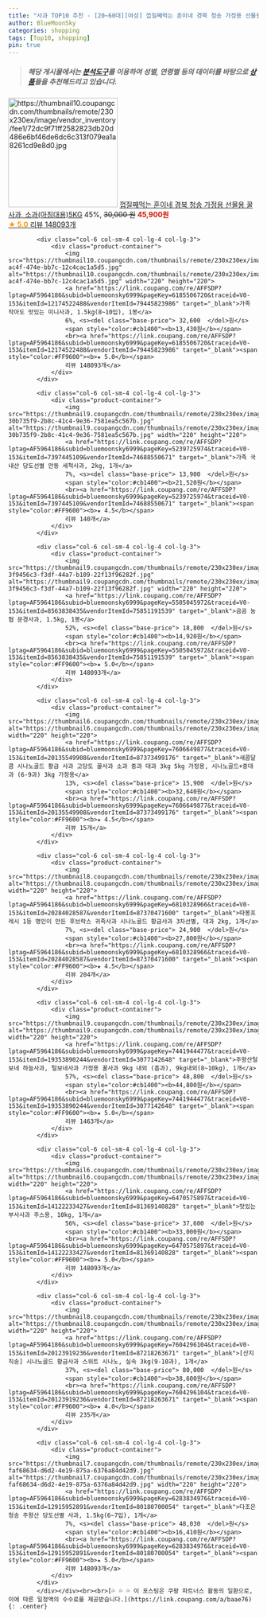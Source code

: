 ```yaml
---
title: "사과 TOP10 추천 - [20~60대][여성] 껍질째먹는 훈이네 경북 청송 가정용 선물용 꿀사과, 소과(아침대용)5KG"
author: BlueMoonSky
categories: shopping
tags: [Top10, shopping]
pin: true
---
```


> ##### 해당 게시물에서는 [**분석도구**](https://itemscout.io/)를 이용하여 **성별**, **연령별** 등의 데이터를 바탕으로 [**상품**](https://link.coupang.com/a/baae76)들을 추천해드리고 있습니다.
<div class="container"><div class="row">
            <div class="col-6 col-sm-4 col-lg-4 col-lg-3">
                <div class="product-container">
                    <img src="https://thumbnail10.coupangcdn.com/thumbnails/remote/230x230ex/image/vendor_inventory/fee1/72dc9f71ff2582823db20d486e6bf46de6dc6c313f079ea1a8261cd9e8d0.jpg" alt="https://thumbnail10.coupangcdn.com/thumbnails/remote/230x230ex/image/vendor_inventory/fee1/72dc9f71ff2582823db20d486e6bf46de6dc6c313f079ea1a8261cd9e8d0.jpg" width="220" height="220">
                    <a href="https://link.coupang.com/re/AFFSDP?lptag=AF5964186&subid=bluemoonsky6999&pageKey=7501306793&traceid=V0-153&itemId=19636543289&vendorItemId=75459809171" target="_blank">껍질째먹는 훈이네 경북 청송 가정용 선물용 꿀사과, 소과(아침대용)5KG</a>
                    45%, <s><del class="base-price"> 30,000  </del>원</s> 
                    <span style="color:#cb1400"><b>45,900원</b></span>
                    <br><a href="https://link.coupang.com/re/AFFSDP?lptag=AF5964186&subid=bluemoonsky6999&pageKey=7501306793&traceid=V0-153&itemId=19636543289&vendorItemId=75459809171" target="_blank"><span style="color:#FF9600"><b>★ 5.0</b></span>
                    리뷰 148093개</a>
                </div>
            </div>
            
            <div class="col-6 col-sm-4 col-lg-4 col-lg-3">
                <div class="product-container">
                    <img src="https://thumbnail10.coupangcdn.com/thumbnails/remote/230x230ex/image/retail/images/2021/11/17/11/6/0307ff20-ac4f-474e-bb7c-12c4cac1a5d5.jpg" alt="https://thumbnail10.coupangcdn.com/thumbnails/remote/230x230ex/image/retail/images/2021/11/17/11/6/0307ff20-ac4f-474e-bb7c-12c4cac1a5d5.jpg" width="220" height="220">
                    <a href="https://link.coupang.com/re/AFFSDP?lptag=AF5964186&subid=bluemoonsky6999&pageKey=6185506720&traceid=V0-153&itemId=12174522488&vendorItemId=79445823986" target="_blank">가족 작아도 맛있는 미니사과, 1.5kg(8~10입), 1봉</a>
                    6%, <s><del class="base-price"> 32,600  </del>원</s> 
                    <span style="color:#cb1400"><b>13,430원</b></span>
                    <br><a href="https://link.coupang.com/re/AFFSDP?lptag=AF5964186&subid=bluemoonsky6999&pageKey=6185506720&traceid=V0-153&itemId=12174522488&vendorItemId=79445823986" target="_blank"><span style="color:#FF9600"><b>★ 5.0</b></span>
                    리뷰 148093개</a>
                </div>
            </div>
            
            <div class="col-6 col-sm-4 col-lg-4 col-lg-3">
                <div class="product-container">
                    <img src="https://thumbnail9.coupangcdn.com/thumbnails/remote/230x230ex/image/retail/images/4077982470539041-30b735f9-2b8c-41c4-9e36-7581ea5c567b.jpg" alt="https://thumbnail9.coupangcdn.com/thumbnails/remote/230x230ex/image/retail/images/4077982470539041-30b735f9-2b8c-41c4-9e36-7581ea5c567b.jpg" width="220" height="220">
                    <a href="https://link.coupang.com/re/AFFSDP?lptag=AF5964186&subid=bluemoonsky6999&pageKey=5239725974&traceid=V0-153&itemId=7397445109&vendorItemId=74688550671" target="_blank">가족 국내산 당도선별 안동 세척사과, 2kg, 1개</a>
                    7%, <s><del class="base-price"> 13,900  </del>원</s> 
                    <span style="color:#cb1400"><b>21,520원</b></span>
                    <br><a href="https://link.coupang.com/re/AFFSDP?lptag=AF5964186&subid=bluemoonsky6999&pageKey=5239725974&traceid=V0-153&itemId=7397445109&vendorItemId=74688550671" target="_blank"><span style="color:#FF9600"><b>★ 4.5</b></span>
                    리뷰 140개</a>
                </div>
            </div>
            
            <div class="col-6 col-sm-4 col-lg-4 col-lg-3">
                <div class="product-container">
                    <img src="https://thumbnail9.coupangcdn.com/thumbnails/remote/230x230ex/image/retail/images/506765622196569-3f9456c3-f3df-44a7-b109-22f13f96282f.jpg" alt="https://thumbnail9.coupangcdn.com/thumbnails/remote/230x230ex/image/retail/images/506765622196569-3f9456c3-f3df-44a7-b109-22f13f96282f.jpg" width="220" height="220">
                    <a href="https://link.coupang.com/re/AFFSDP?lptag=AF5964186&subid=bluemoonsky6999&pageKey=5505045972&traceid=V0-153&itemId=8563838435&vendorItemId=75851191539" target="_blank">곰곰 농협 문경사과, 1.5kg, 1봉</a>
                    52%, <s><del class="base-price"> 18,800  </del>원</s> 
                    <span style="color:#cb1400"><b>14,920원</b></span>
                    <br><a href="https://link.coupang.com/re/AFFSDP?lptag=AF5964186&subid=bluemoonsky6999&pageKey=5505045972&traceid=V0-153&itemId=8563838435&vendorItemId=75851191539" target="_blank"><span style="color:#FF9600"><b>★ 5.0</b></span>
                    리뷰 148093개</a>
                </div>
            </div>
            
            <div class="col-6 col-sm-4 col-lg-4 col-lg-3">
                <div class="product-container">
                    <img src="https://thumbnail6.coupangcdn.com/thumbnails/remote/230x230ex/image/vendor_inventory/ab90/807932b0d0cfc61f0c7645d57793ef117929f51fab9d46614905dcd64faf.jpg" alt="https://thumbnail6.coupangcdn.com/thumbnails/remote/230x230ex/image/vendor_inventory/ab90/807932b0d0cfc61f0c7645d57793ef117929f51fab9d46614905dcd64faf.jpg" width="220" height="220">
                    <a href="https://link.coupang.com/re/AFFSDP?lptag=AF5964186&subid=bluemoonsky6999&pageKey=7606649877&traceid=V0-153&itemId=20135549908&vendorItemId=87373499176" target="_blank">새콤달콤 시나노골드 황금 사과 고당도 꿀사과 소과 중과 대과 3kg 5kg 가정용, 시나노골드+중대과 (6-9과) 3kg 가정용</a>
                    13%, <s><del class="base-price"> 15,900  </del>원</s> 
                    <span style="color:#cb1400"><b>32,640원</b></span>
                    <br><a href="https://link.coupang.com/re/AFFSDP?lptag=AF5964186&subid=bluemoonsky6999&pageKey=7606649877&traceid=V0-153&itemId=20135549908&vendorItemId=87373499176" target="_blank"><span style="color:#FF9600"><b>★ 4.5</b></span>
                    리뷰 15개</a>
                </div>
            </div>
            
            <div class="col-6 col-sm-4 col-lg-4 col-lg-3">
                <div class="product-container">
                    <img src="https://thumbnail8.coupangcdn.com/thumbnails/remote/230x230ex/image/vendor_inventory/cbd2/372bec507cd6c3673ec9f0b9fbe18190d0c7b614135c44fbaff3b24e46be.jpg" alt="https://thumbnail8.coupangcdn.com/thumbnails/remote/230x230ex/image/vendor_inventory/cbd2/372bec507cd6c3673ec9f0b9fbe18190d0c7b614135c44fbaff3b24e46be.jpg" width="220" height="220">
                    <a href="https://link.coupang.com/re/AFFSDP?lptag=AF5964186&subid=bluemoonsky6999&pageKey=6810328966&traceid=V0-153&itemId=20284028587&vendorItemId=87370471600" target="_blank">따봉프레시 1등 명인이 만든 후브락스 귀족사과 시나노골드 황금사과 3차선별, 대과 2kg, 1개</a>
                    7%, <s><del class="base-price"> 24,900  </del>원</s> 
                    <span style="color:#cb1400"><b>27,800원</b></span>
                    <br><a href="https://link.coupang.com/re/AFFSDP?lptag=AF5964186&subid=bluemoonsky6999&pageKey=6810328966&traceid=V0-153&itemId=20284028587&vendorItemId=87370471600" target="_blank"><span style="color:#FF9600"><b>★ 4.5</b></span>
                    리뷰 204개</a>
                </div>
            </div>
            
            <div class="col-6 col-sm-4 col-lg-4 col-lg-3">
                <div class="product-container">
                    <img src="https://thumbnail9.coupangcdn.com/thumbnails/remote/230x230ex/image/vendor_inventory/4bec/8271603d126db8710e636579063a53e2e19693fa81d7afd7ee1139122963.JPG" alt="https://thumbnail9.coupangcdn.com/thumbnails/remote/230x230ex/image/vendor_inventory/4bec/8271603d126db8710e636579063a53e2e19693fa81d7afd7ee1139122963.JPG" width="220" height="220">
                    <a href="https://link.coupang.com/re/AFFSDP?lptag=AF5964186&subid=bluemoonsky6999&pageKey=7441944477&traceid=V0-153&itemId=19353890244&vendorItemId=3077142648" target="_blank">주왕산털보네 하늘사과, 털보네사과 가정용 꿀사과 9kg 내외 (흠과), 9kg내외(8~10kg), 1개</a>
                    57%, <s><del class="base-price"> 48,800  </del>원</s> 
                    <span style="color:#cb1400"><b>44,800원</b></span>
                    <br><a href="https://link.coupang.com/re/AFFSDP?lptag=AF5964186&subid=bluemoonsky6999&pageKey=7441944477&traceid=V0-153&itemId=19353890244&vendorItemId=3077142648" target="_blank"><span style="color:#FF9600"><b>★ 5.0</b></span>
                    리뷰 1463개</a>
                </div>
            </div>
            
            <div class="col-6 col-sm-4 col-lg-4 col-lg-3">
                <div class="product-container">
                    <img src="https://thumbnail6.coupangcdn.com/thumbnails/remote/230x230ex/image/vendor_inventory/f3bd/b240e7ea9df7cc8592a137d2667e79fc0563c0768019d0b8dc5f7c69a8d3.jpg" alt="https://thumbnail6.coupangcdn.com/thumbnails/remote/230x230ex/image/vendor_inventory/f3bd/b240e7ea9df7cc8592a137d2667e79fc0563c0768019d0b8dc5f7c69a8d3.jpg" width="220" height="220">
                    <a href="https://link.coupang.com/re/AFFSDP?lptag=AF5964186&subid=bluemoonsky6999&pageKey=6470575897&traceid=V0-153&itemId=14122233427&vendorItemId=81369140828" target="_blank">맛있는 부사사과 주스용, 10kg, 1개</a>
                    56%, <s><del class="base-price"> 37,600  </del>원</s> 
                    <span style="color:#cb1400"><b>33,000원</b></span>
                    <br><a href="https://link.coupang.com/re/AFFSDP?lptag=AF5964186&subid=bluemoonsky6999&pageKey=6470575897&traceid=V0-153&itemId=14122233427&vendorItemId=81369140828" target="_blank"><span style="color:#FF9600"><b>★ 5.0</b></span>
                    리뷰 148093개</a>
                </div>
            </div>
            
            <div class="col-6 col-sm-4 col-lg-4 col-lg-3">
                <div class="product-container">
                    <img src="https://thumbnail8.coupangcdn.com/thumbnails/remote/230x230ex/image/vendor_inventory/4019/e517bea8a1e92eb90966d1aa3fd36c314a642950c0525cc2d17b20fab1bf.JPG" alt="https://thumbnail8.coupangcdn.com/thumbnails/remote/230x230ex/image/vendor_inventory/4019/e517bea8a1e92eb90966d1aa3fd36c314a642950c0525cc2d17b20fab1bf.JPG" width="220" height="220">
                    <a href="https://link.coupang.com/re/AFFSDP?lptag=AF5964186&subid=bluemoonsky6999&pageKey=7604296104&traceid=V0-153&itemId=20123919236&vendorItemId=87218263671" target="_blank">[산지직송] 시나노골드 황금사과 스위트 시나노, 실속 3kg(9-10과), 1개</a>
                    37%, <s><del class="base-price"> 80,000  </del>원</s> 
                    <span style="color:#cb1400"><b>38,600원</b></span>
                    <br><a href="https://link.coupang.com/re/AFFSDP?lptag=AF5964186&subid=bluemoonsky6999&pageKey=7604296104&traceid=V0-153&itemId=20123919236&vendorItemId=87218263671" target="_blank"><span style="color:#FF9600"><b>★ 4.0</b></span>
                    리뷰 235개</a>
                </div>
            </div>
            
            <div class="col-6 col-sm-4 col-lg-4 col-lg-3">
                <div class="product-container">
                    <img src="https://thumbnail7.coupangcdn.com/thumbnails/remote/230x230ex/image/retail/images/13957851811015068-faf68634-d6d2-4e19-875a-6376a84d42d9.jpg" alt="https://thumbnail7.coupangcdn.com/thumbnails/remote/230x230ex/image/retail/images/13957851811015068-faf68634-d6d2-4e19-875a-6376a84d42d9.jpg" width="220" height="220">
                    <a href="https://link.coupang.com/re/AFFSDP?lptag=AF5964186&subid=bluemoonsky6999&pageKey=6283834976&traceid=V0-153&itemId=12915952891&vendorItemId=80180700054" target="_blank">다조은 청송 주왕산 당도선별 사과, 1.5kg(6~7입), 1개</a>
                    7%, <s><del class="base-price"> 48,030  </del>원</s> 
                    <span style="color:#cb1400"><b>16,410원</b></span>
                    <br><a href="https://link.coupang.com/re/AFFSDP?lptag=AF5964186&subid=bluemoonsky6999&pageKey=6283834976&traceid=V0-153&itemId=12915952891&vendorItemId=80180700054" target="_blank"><span style="color:#FF9600"><b>★ 5.0</b></span>
                    리뷰 148093개</a>
                </div>
            </div>
            </div></div><br><br>[💦 💦 💦 이 포스팅은 쿠팡 파트너스 활동의 일환으로, 이에 따른 일정액의 수수료를 제공받습니다.](https://link.coupang.com/a/baae76){: .center}